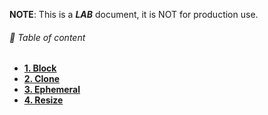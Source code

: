 **NOTE**: This is a ***LAB*** document, it is NOT for production use.


###### 🌈 Table of content
- [**1. Block**](./docs/block.md)
- [**2. Clone**](./docs/clone.md)
- [**3. Ephemeral**](./docs/ephemeral.md)
- [**4. Resize**](./docs/resize.md)
